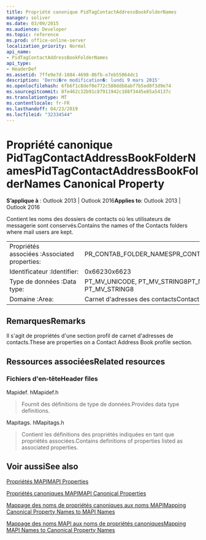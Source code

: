 ```yaml
---
title: Propriété canonique PidTagContactAddressBookFolderNames
manager: soliver
ms.date: 03/09/2015
ms.audience: Developer
ms.topic: reference
ms.prod: office-online-server
localization_priority: Normal
api_name:
- PidTagContactAddressBookFolderNames
api_type:
- HeaderDef
ms.assetid: 7ffe9e7d-1084-4698-86fb-e7eb55064dc1
description: 'Derni�re modification�: lundi 9 mars 2015'
ms.openlocfilehash: 6fb6f1c8def0e772c580ddb8abf7b5ed0f3d9e74
ms.sourcegitcommit: 8fe462c32b91c87911942c188f3445e85a54137c
ms.translationtype: MT
ms.contentlocale: fr-FR
ms.lasthandoff: 04/23/2019
ms.locfileid: "32334544"
---
```

# <a name="pidtagcontactaddressbookfoldernames-canonical-property"></a><span data-ttu-id="34ce1-103">Propriété canonique PidTagContactAddressBookFolderNames</span><span class="sxs-lookup"><span data-stu-id="34ce1-103">PidTagContactAddressBookFolderNames Canonical Property</span></span>

  
  
<span data-ttu-id="34ce1-104">**S’applique à** : Outlook 2013 | Outlook 2016</span><span class="sxs-lookup"><span data-stu-id="34ce1-104">**Applies to**: Outlook 2013 | Outlook 2016</span></span> 
  
<span data-ttu-id="34ce1-105">Contient les noms des dossiers de contacts où les utilisateurs de messagerie sont conservés.</span><span class="sxs-lookup"><span data-stu-id="34ce1-105">Contains the names of the Contacts folders where mail users are kept.</span></span>
  
|||
|:-----|:-----|
|<span data-ttu-id="34ce1-106">Propriétés associées :</span><span class="sxs-lookup"><span data-stu-id="34ce1-106">Associated properties:</span></span>  <br/> |<span data-ttu-id="34ce1-107">PR_CONTAB_FOLDER_NAMES</span><span class="sxs-lookup"><span data-stu-id="34ce1-107">PR_CONTAB_FOLDER_NAMES</span></span>  <br/> |
|<span data-ttu-id="34ce1-108">Identificateur :</span><span class="sxs-lookup"><span data-stu-id="34ce1-108">Identifier:</span></span>  <br/> |<span data-ttu-id="34ce1-109">0x6623</span><span class="sxs-lookup"><span data-stu-id="34ce1-109">0x6623</span></span>  <br/> |
|<span data-ttu-id="34ce1-110">Type de données :</span><span class="sxs-lookup"><span data-stu-id="34ce1-110">Data type:</span></span>  <br/> |<span data-ttu-id="34ce1-111">PT_MV_UNICODE, PT_MV_STRING8</span><span class="sxs-lookup"><span data-stu-id="34ce1-111">PT_MV_UNICODE, PT_MV_STRING8</span></span>  <br/> |
|<span data-ttu-id="34ce1-112">Domaine :</span><span class="sxs-lookup"><span data-stu-id="34ce1-112">Area:</span></span>  <br/> |<span data-ttu-id="34ce1-113">Carnet d'adresses des contacts</span><span class="sxs-lookup"><span data-stu-id="34ce1-113">Contact address book</span></span>  <br/> |
   
## <a name="remarks"></a><span data-ttu-id="34ce1-114">Remarques</span><span class="sxs-lookup"><span data-stu-id="34ce1-114">Remarks</span></span>

<span data-ttu-id="34ce1-115">Il s'agit de propriétés d'une section profil de carnet d'adresses de contacts.</span><span class="sxs-lookup"><span data-stu-id="34ce1-115">These are properties on a Contact Address Book profile section.</span></span>
  
## <a name="related-resources"></a><span data-ttu-id="34ce1-116">Ressources associées</span><span class="sxs-lookup"><span data-stu-id="34ce1-116">Related resources</span></span>

### <a name="header-files"></a><span data-ttu-id="34ce1-117">Fichiers d'en-tête</span><span class="sxs-lookup"><span data-stu-id="34ce1-117">Header files</span></span>

<span data-ttu-id="34ce1-118">Mapidef. h</span><span class="sxs-lookup"><span data-stu-id="34ce1-118">Mapidef.h</span></span>
  
> <span data-ttu-id="34ce1-119">Fournit des définitions de type de données.</span><span class="sxs-lookup"><span data-stu-id="34ce1-119">Provides data type definitions.</span></span>
    
<span data-ttu-id="34ce1-120">Mapitags. h</span><span class="sxs-lookup"><span data-stu-id="34ce1-120">Mapitags.h</span></span>
  
> <span data-ttu-id="34ce1-121">Contient les définitions des propriétés indiquées en tant que propriétés associées.</span><span class="sxs-lookup"><span data-stu-id="34ce1-121">Contains definitions of properties listed as associated properties.</span></span>
    
## <a name="see-also"></a><span data-ttu-id="34ce1-122">Voir aussi</span><span class="sxs-lookup"><span data-stu-id="34ce1-122">See also</span></span>



[<span data-ttu-id="34ce1-123">Propriétés MAPI</span><span class="sxs-lookup"><span data-stu-id="34ce1-123">MAPI Properties</span></span>](mapi-properties.md)
  
[<span data-ttu-id="34ce1-124">Propriétés canoniques MAPI</span><span class="sxs-lookup"><span data-stu-id="34ce1-124">MAPI Canonical Properties</span></span>](mapi-canonical-properties.md)
  
[<span data-ttu-id="34ce1-125">Mappage des noms de propriétés canoniques aux noms MAPI</span><span class="sxs-lookup"><span data-stu-id="34ce1-125">Mapping Canonical Property Names to MAPI Names</span></span>](mapping-canonical-property-names-to-mapi-names.md)
  
[<span data-ttu-id="34ce1-126">Mappage des noms MAPI aux noms de propriétés canoniques</span><span class="sxs-lookup"><span data-stu-id="34ce1-126">Mapping MAPI Names to Canonical Property Names</span></span>](mapping-mapi-names-to-canonical-property-names.md)

